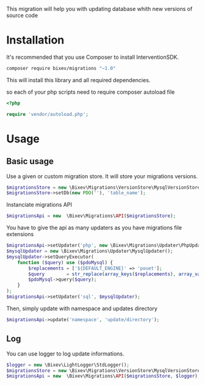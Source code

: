 This migration will help you with updating database whith new versions of source code

# Installation

It's recommended that you use Composer to install InterventionSDK.

```bash
composer require bixev/migrations "~1.0"
```

This will install this library and all required dependencies.

so each of your php scripts need to require composer autoload file

```php
<?php

require 'vendor/autoload.php';
```

# Usage

## Basic usage

Use a given or custom migration store. It will store your migrations versions.

```php
$migrationsStore = new \Bixev\Migrations\VersionStore\MysqlVersionStore();
$migrationsStore->setDb(new PDO(''), 'table_name');
```

Instanciate migrations API

```php
$migrationsApi = new  \Bixev\Migrations\API($migrationsStore);
```

You have to give the api as many updaters as you have migrations file extensions

```php
$migrationsApi->setUpdater('php', new \Bixev\Migrations\Updater\PhpUpdater());
$mysqlUpdater = new \Bixev\Migrations\Updater\MysqlUpdater();
$mysqlUpdater->setQueryExecutor(
    function ($query) use ($pdoMysql) {
        $replacements = ['${DEFAULT_ENGINE}' => 'pouet'];
        $query        = str_replace(array_keys($replacements), array_values($replacements), $query);
        $pdoMysql->query($query);
    }
);
$migrationsApi->setUpdater('sql', $mysqlUpdater);
```

Then, simply update with namespace and updates directory

```php
$migrationsApi->update('namespace', 'update/directory');
```

## Log

You can use logger to log update informations.

```php
$logger = new \Bixev\LightLogger\StdLogger();
$migrationsStore = new \Bixev\Migrations\VersionStore\MysqlVersionStore($logger);
$migrationsApi = new  \Bixev\Migrations\API($migrationsStore, $logger);
```
